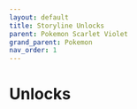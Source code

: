 ```yaml
---
layout: default
title: Storyline Unlocks
parent: Pokemon Scarlet Violet
grand_parent: Pokemon
nav_order: 1
---
```

# Unlocks